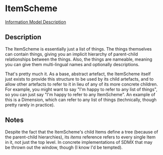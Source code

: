 # ItemScheme
[Information Model Description](../../information_model/Base/ItemScheme.md)

## Description

The ItemScheme is essentially just a list of things. The things themselves can contain things, giving you an implicit hierarchy of parent-child relationships between the things. Also, the things are nameable, meaning you can give them multi-lingual names and optionally descriptions.

That's pretty much it. As a base, abstract artefact, the ItemScheme itself just exists to provide this structure to be used by its child artefacts, and to allow other artefacts to refer to it in lieu of any of its more concrete children. For example, you might want to say "I'm happy to refer to any list of things", so you can just say "I'm happy to refer to any ItemScheme". An example of this is a Dimension, which can refer to any list of things (technically, though pretty rarely in practice).

## Notes

Despite the fact that the ItemScheme's child Items define a tree (because of the parent-child hierarchies), its *items* reference refers to every single Item in it, not just the top level. In concrete implementations of SDMX that may be thrown out the window, though (I know I'd be tempted).